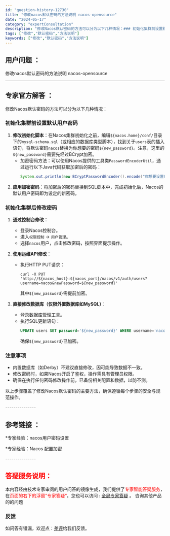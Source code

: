 ```yaml
---
id: "question-history-12730"
title: "修改nacos默认密码的方法说明 nacos-opensource"
date: "2024-05-17"
category: "expertConsultation"
description: "修改Nacos默认密码的方法可以分为以下几种情况：### 初始化集群前设置默认用户密码1. **修改初始化脚本**：在Nacos集群初始化之前，编辑`$nacos.home/conf/`目录下的`mysql-schema.sql`（或相应的数据库类型脚本），找到关于`users`表的插入语句，将默认"
tags: ["修改","默认密码","方法说明"]
keywords: ["修改","默认密码","方法说明"]
---
```


## 用户问题 ： 
 修改nacos默认密码的方法说明 nacos-opensource 

---------------
## 专家官方解答 ：

修改Nacos默认密码的方法可以分为以下几种情况：

### 初始化集群前设置默认用户密码
1. **修改初始化脚本**：在Nacos集群初始化之前，编辑`${nacos.home}/conf/`目录下的`mysql-schema.sql`（或相应的数据库类型脚本），找到关于`users`表的插入语句，将默认密码`nacos`替换为你想要的密码`${new_password}`。注意，这里的`${new_password}`需要先经过BCrypt加密。
   - 加密密码方法：可以使用Nacos提供的工具类`PasswordEncoderUtil`，通过运行以下Java代码获取加密后的密码：
     ```java
     System.out.println(new BCryptPasswordEncoder().encode("你想要设置的密码"));
     ```
2. **应用加密密码**：将加密后的密码替换到SQL脚本中，完成初始化后，Nacos的默认用户密码即为设定的新密码。

### 初始化集群后修改密码
1. **通过控制台修改**：
   - 登录Nacos控制台。
   - 进入`权限控制` -> `用户管理`。
   - 选择`nacos`用户，点击修改密码，按照界面提示操作。

2. **使用运维API修改**：
   - 执行HTTP PUT请求：
     ```shell
     curl -X PUT 'http://${nacos_host}:${nacos_port}/nacos/v1/auth/users?username=nacos&newPassword=${new_password}'
     ```
     其中`${new_password}`需提前加密。

3. **直接修改数据库（仅限外置数据库如MySQL）**：
   - 登录数据库管理工具。
   - 执行SQL更新语句：
     ```sql
     UPDATE users SET password='${new_password}' WHERE username='nacos';
     ```
     确保`${new_password}`已加密。

### 注意事项
- 内置数据库（如Derby）不建议直接修改，因可能导致数据不一致。
- 修改密码时，如果Nacos开启了鉴权，操作需具有管理员权限。
- 确保在执行任何密码修改操作前，已备份相关配置和数据，以防不测。

以上步骤覆盖了修改Nacos默认密码的主要方法，确保遵循每个步骤的安全与规范操作。


<font color="#949494">---------------</font> 


## 参考链接 ：

*专家经验：nacos用户密码设置 
 
 *专家经验：Nacos 配置加密 


 <font color="#949494">---------------</font> 
 


## <font color="#FF0000">答疑服务说明：</font> 

本内容经由技术专家审阅的用户问答的镜像生成，我们提供了<font color="#FF0000">专家智能答疑服务</font>，在<font color="#FF0000">页面的右下的浮窗”专家答疑“</font>。您也可以访问 : [全局专家答疑](https://answer.opensource.alibaba.com/docs/intro) 。 咨询其他产品的的问题

### 反馈
如问答有错漏，欢迎点：[差评](https://ai.nacos.io/user/feedbackByEnhancerGradePOJOID?enhancerGradePOJOId=13869)给我们反馈。
